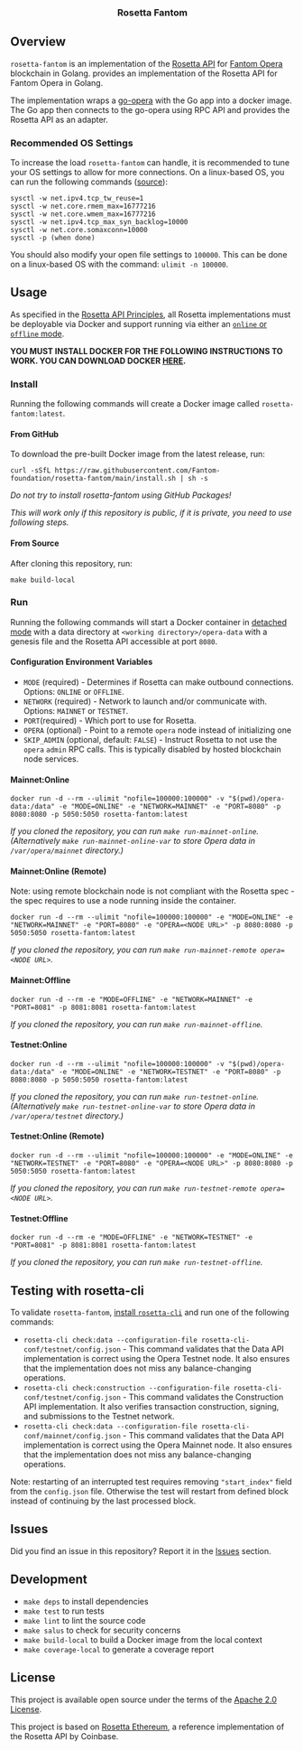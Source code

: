 <h3 align="center">
   Rosetta Fantom
</h3>

## Overview
`rosetta-fantom` is an implementation of the [Rosetta API](https://rosetta-api.org)
for [Fantom Opera](https://fantom.foundation/what-is-fantom-opera/) blockchain in Golang.
provides an implementation of the Rosetta API for Fantom Opera in Golang.

The implementation wraps a [go-opera](https://github.com/Fantom-foundation/go-opera) with the Go app
into a docker image. The Go app then connects to the go-opera using RPC API and provides
the Rosetta API as an adapter.

### Recommended OS Settings
To increase the load `rosetta-fantom` can handle, it is recommended to tune your OS
settings to allow for more connections. On a linux-based OS, you can run the following
commands ([source](http://www.tweaked.io/guide/kernel)):
```text
sysctl -w net.ipv4.tcp_tw_reuse=1
sysctl -w net.core.rmem_max=16777216
sysctl -w net.core.wmem_max=16777216
sysctl -w net.ipv4.tcp_max_syn_backlog=10000
sysctl -w net.core.somaxconn=10000
sysctl -p (when done)
```

You should also modify your open file settings to `100000`. This can be done on a linux-based OS
with the command: `ulimit -n 100000`.

## Usage
As specified in the [Rosetta API Principles](https://www.rosetta-api.org/docs/automated_deployment.html),
all Rosetta implementations must be deployable via Docker and support running via either an
[`online` or `offline` mode](https://www.rosetta-api.org/docs/node_deployment.html#multiple-modes).

**YOU MUST INSTALL DOCKER FOR THE FOLLOWING INSTRUCTIONS TO WORK. YOU CAN DOWNLOAD
DOCKER [HERE](https://www.docker.com/get-started).**

### Install
Running the following commands will create a Docker image called `rosetta-fantom:latest`.

#### From GitHub
To download the pre-built Docker image from the latest release, run:
```text
curl -sSfL https://raw.githubusercontent.com/Fantom-foundation/rosetta-fantom/main/install.sh | sh -s
```

_Do not try to install rosetta-fantom using GitHub Packages!_

_This will work only if this repository is public, if it is private, you need to use following steps._

#### From Source
After cloning this repository, run:
```text
make build-local
```

### Run
Running the following commands will start a Docker container in
[detached mode](https://docs.docker.com/engine/reference/run/#detached--d) with
a data directory at `<working directory>/opera-data` with a genesis file and the Rosetta API accessible
at port `8080`.

#### Configuration Environment Variables
* `MODE` (required) - Determines if Rosetta can make outbound connections. Options: `ONLINE` or `OFFLINE`.
* `NETWORK` (required) - Network to launch and/or communicate with. Options: `MAINNET` or `TESTNET`.
* `PORT`(required) - Which port to use for Rosetta.
* `OPERA` (optional) - Point to a remote `opera` node instead of initializing one
* `SKIP_ADMIN` (optional, default: `FALSE`) - Instruct Rosetta to not use the `opera` `admin` RPC calls. This is typically disabled by hosted blockchain node services.

#### Mainnet:Online
```text
docker run -d --rm --ulimit "nofile=100000:100000" -v "$(pwd)/opera-data:/data" -e "MODE=ONLINE" -e "NETWORK=MAINNET" -e "PORT=8080" -p 8080:8080 -p 5050:5050 rosetta-fantom:latest
```
_If you cloned the repository, you can run `make run-mainnet-online`. (Alternatively `make run-mainnet-online-var` to store Opera data in `/var/opera/mainnet` directory.)_

#### Mainnet:Online (Remote)
Note: using remote blockchain node is not compliant with the Rosetta spec - the spec requires to use a node running inside the container.
```text
docker run -d --rm --ulimit "nofile=100000:100000" -e "MODE=ONLINE" -e "NETWORK=MAINNET" -e "PORT=8080" -e "OPERA=<NODE URL>" -p 8080:8080 -p 5050:5050 rosetta-fantom:latest
```
_If you cloned the repository, you can run `make run-mainnet-remote opera=<NODE URL>`._

#### Mainnet:Offline
```text
docker run -d --rm -e "MODE=OFFLINE" -e "NETWORK=MAINNET" -e "PORT=8081" -p 8081:8081 rosetta-fantom:latest
```
_If you cloned the repository, you can run `make run-mainnet-offline`._

#### Testnet:Online
```text
docker run -d --rm --ulimit "nofile=100000:100000" -v "$(pwd)/opera-data:/data" -e "MODE=ONLINE" -e "NETWORK=TESTNET" -e "PORT=8080" -p 8080:8080 -p 5050:5050 rosetta-fantom:latest
```
_If you cloned the repository, you can run `make run-testnet-online`. (Alternatively `make run-testnet-online-var` to store Opera data in `/var/opera/testnet` directory.)_

#### Testnet:Online (Remote)
```text
docker run -d --rm --ulimit "nofile=100000:100000" -e "MODE=ONLINE" -e "NETWORK=TESTNET" -e "PORT=8080" -e "OPERA=<NODE URL>" -p 8080:8080 -p 5050:5050 rosetta-fantom:latest
```
_If you cloned the repository, you can run `make run-testnet-remote opera=<NODE URL>`._

#### Testnet:Offline
```text
docker run -d --rm -e "MODE=OFFLINE" -e "NETWORK=TESTNET" -e "PORT=8081" -p 8081:8081 rosetta-fantom:latest
```
_If you cloned the repository, you can run `make run-testnet-offline`._

## Testing with rosetta-cli
To validate `rosetta-fantom`, [install `rosetta-cli`](https://github.com/coinbase/rosetta-cli#install)
and run one of the following commands:
* `rosetta-cli check:data --configuration-file rosetta-cli-conf/testnet/config.json` - This command validates that the Data API implementation is correct using the Opera Testnet node. It also ensures that the implementation does not miss any balance-changing operations.
* `rosetta-cli check:construction --configuration-file rosetta-cli-conf/testnet/config.json` - This command validates the Construction API implementation. It also verifies transaction construction, signing, and submissions to the Testnet network.
* `rosetta-cli check:data --configuration-file rosetta-cli-conf/mainnet/config.json` - This command validates that the Data API implementation is correct using the Opera Mainnet node. It also ensures that the implementation does not miss any balance-changing operations.

Note: restarting of an interrupted test requires removing `"start_index"` field from the `config.json` file. Otherwise the test will restart from defined block instead of continuing by the last processed block. 

## Issues
Did you find an issue in this repository? Report it in the [Issues](https://github.com/Fantom-foundation/rosetta-fantom/issues) section.

## Development
* `make deps` to install dependencies
* `make test` to run tests
* `make lint` to lint the source code
* `make salus` to check for security concerns
* `make build-local` to build a Docker image from the local context
* `make coverage-local` to generate a coverage report

## License
This project is available open source under the terms of the [Apache 2.0 License](https://opensource.org/licenses/Apache-2.0).

This project is based on [Rosetta Ethereum](https://github.com/coinbase/rosetta-ethereum), a reference implementation of the Rosetta API by Coinbase.
